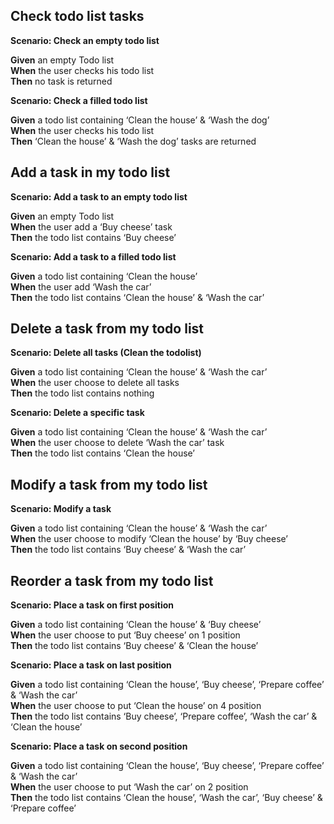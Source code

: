 ## Check todo list tasks

**Scenario: Check an empty todo list**

**Given** an empty Todo list  
**When** the user checks his todo list  
**Then** no task is returned

**Scenario: Check a filled todo list**

**Given** a todo list containing ‘Clean the house’ & ‘Wash the dog’  
**When** the user checks his todo list  
**Then** ‘Clean the house’ & ‘Wash the dog’ tasks are returned

## Add a task in my todo list

**Scenario: Add a task to an empty todo list**

**Given** an empty Todo list  
**When** the user add a ‘Buy cheese’ task  
**Then** the todo list contains ‘Buy cheese’

**Scenario: Add a task to a filled todo list**

**Given** a todo list containing ‘Clean the house’  
**When** the user add ‘Wash the car’  
**Then** the todo list contains ‘Clean the house’ & ‘Wash the car’

## Delete a task from my todo list

**Scenario: Delete all tasks (Clean the todolist)**

**Given** a todo list containing ‘Clean the house’ & ‘Wash the car’  
**When** the user choose to delete all tasks  
**Then** the todo list contains nothing

**Scenario: Delete a specific task**

**Given** a todo list containing ‘Clean the house’ & ‘Wash the car’  
**When** the user choose to delete ‘Wash the car’ task  
**Then** the todo list contains ‘Clean the house’

## Modify a task from my todo list

**Scenario: Modify a task**

**Given** a todo list containing ‘Clean the house’ & ‘Wash the car’  
**When** the user choose to modify ‘Clean the house’ by ‘Buy cheese’  
**Then** the todo list contains ‘Buy cheese’ & ‘Wash the car’

## Reorder a task from my todo list

**Scenario: Place a task on first position**

**Given** a todo list containing ‘Clean the house’ & ‘Buy cheese’  
**When** the user choose to put ‘Buy cheese’ on 1 position  
**Then** the todo list contains ‘Buy cheese’ & ‘Clean the house’

**Scenario: Place a task on last position**

**Given** a todo list containing ‘Clean the house’, ‘Buy cheese’, ‘Prepare coffee’ & ‘Wash the car’  
**When** the user choose to put ‘Clean the house’ on 4 position  
**Then** the todo list contains ‘Buy cheese’, ‘Prepare coffee’, ‘Wash the car’ & ‘Clean the house’

**Scenario: Place a task on second position**

**Given** a todo list containing ‘Clean the house’, ‘Buy cheese’, ‘Prepare coffee’ & ‘Wash the car’  
**When** the user choose to put ‘Wash the car’ on 2 position  
**Then** the todo list contains ‘Clean the house’, ‘Wash the car’, ‘Buy cheese’ & ‘Prepare coffee’